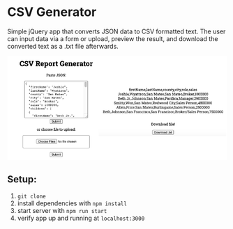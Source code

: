 # CSV Generator

Simple jQuery app that converts JSON data to CSV formatted text. The user can input data via a form or upload, preview the result, and download the converted text as a .txt file afterwards.

<p align="center">
<img src="screenshot.png" width="600"/>
</p>

## Setup:

1. `git clone`
1. install dependencies with `npm install`
1. start server with `npm run start`
1. verify app up and running at `localhost:3000`
